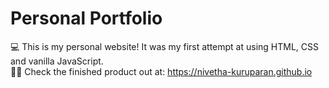 # Personal Portfolio

💻 This is my personal website! It was my first attempt at using HTML, CSS and vanilla JavaScript. <br />
👩‍💻 Check the finished product out at: https://nivetha-kuruparan.github.io  <br />

